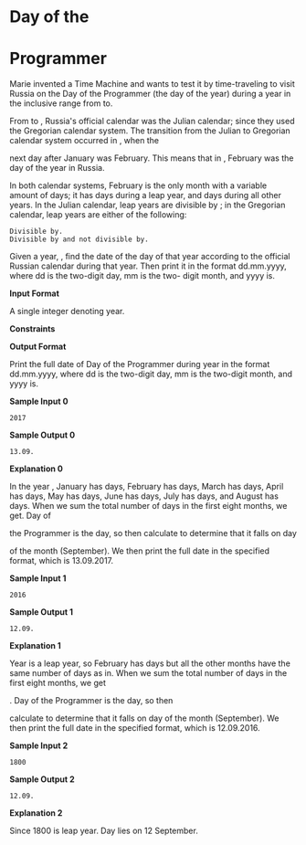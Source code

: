 # Day of the

# Programmer

Marie invented a Time Machine and wants to test it by time-traveling to visit Russia on the Day of the
Programmer (the day of the year) during a year in the inclusive range from to.

From to , Russia's official calendar was the Julian calendar; since they used the Gregorian
calendar system. The transition from the Julian to Gregorian calendar system occurred in , when the

next day after January was February. This means that in , February was the day
of the year in Russia.

In both calendar systems, February is the only month with a variable amount of days; it has days
during a leap year, and days during all other years. In the Julian calendar, leap years are divisible by ;
in the Gregorian calendar, leap years are either of the following:

```
Divisible by.
Divisible by and not divisible by.
```
Given a year, , find the date of the day of that year according to the official Russian calendar
during that year. Then print it in the format dd.mm.yyyy, where dd is the two-digit day, mm is the two-
digit month, and yyyy is.

**Input Format**

A single integer denoting year.

**Constraints**

**Output Format**

Print the full date of Day of the Programmer during year in the format dd.mm.yyyy, where dd is the
two-digit day, mm is the two-digit month, and yyyy is.

**Sample Input 0**

```
2017
```
**Sample Output 0**

```
13.09.
```
**Explanation 0**

In the year , January has days, February has days, March has days, April has days,
May has days, June has days, July has days, and August has days. When we sum the total
number of days in the first eight months, we get. Day of

the Programmer is the day, so then calculate to determine that it falls on day

of the month (September). We then print the full date in the specified format, which is 13.09.2017.

**Sample Input 1**

```
2016
```

**Sample Output 1**

```
12.09.
```
**Explanation 1**

Year is a leap year, so February has days but all the other months have the same number of
days as in. When we sum the total number of days in the first eight months, we get

. Day of the Programmer is the day, so then

calculate to determine that it falls on day of the month (September). We then
print the full date in the specified format, which is 12.09.2016.

**Sample Input 2**

```
1800
```
**Sample Output 2**

```
12.09.
```
**Explanation 2**

Since 1800 is leap year. Day lies on 12 September.


